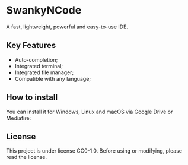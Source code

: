 # SwankyNCode
A fast, lightweight, powerful and easy-to-use IDE.

## Key Features
- Auto-completion;
- Integrated terminal;
- Integrated file manager;
- Compatible with any language;

## How to install
You can install it for Windows, Linux and macOS via Google Drive or Mediafire:

## License
This project is under license CC0-1.0. Before using or modifying, please read the license.
